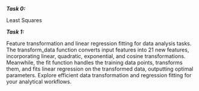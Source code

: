 **_Task 0:_**

Least Squares


**_Task 1:_**

Feature transformation and linear regression fitting for data analysis tasks. The transform_data function converts input features into 21 new features, incorporating linear, quadratic, exponential, and cosine transformations. Meanwhile, the fit function handles the training data points, transforms them, and fits linear regression on the transformed data, outputting optimal parameters. Explore efficient data transformation and regression fitting for your analytical workflows.
